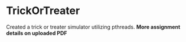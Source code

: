 # TrickOrTreater
 Created a trick or treater simulator utilizing pthreads. 
 **More assignment details on uploaded PDF**
